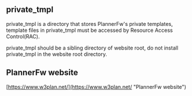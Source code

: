 private_tmpl
-------------

private_tmpl is a directory that stores PlannerFw's private templates, template files in private_tmpl must be accessed by Resource Access Control(RAC).

private_tmpl should be a sibling directory of website root, do not install private_tmpl in the website root directory.



PlannerFw website
-----------------

[https://www.w3plan.net/](https://www.w3plan.net/ "PlannerFw website")


